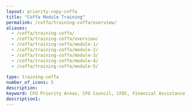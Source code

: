 ```yaml
---
layout: priority-copy-coffa
title: "Coffa Module Training"
permalink: /coffa/training-coffa/overview/
aliases:
  - /coffa/training-coffa/
  - /coffa/training-coffa/overview/
  - /coffa/training-coffa/module-1/
  - /coffa/training-coffa/module-2/
  - /coffa/training-coffa/module-3/
  - /coffa/training-coffa/module-4/
  - /coffa/training-coffa/module-5/
 
type: training-coffa
number_of_icons: 5
description: 
keyword: CFO Priority Areas, CFO Council, CFOC, Financial Assistance
description1:
---
```




